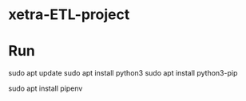 # xetra-ETL-project

# Run
sudo apt update 
sudo apt install python3 
sudo apt install python3-pip

sudo apt install pipenv